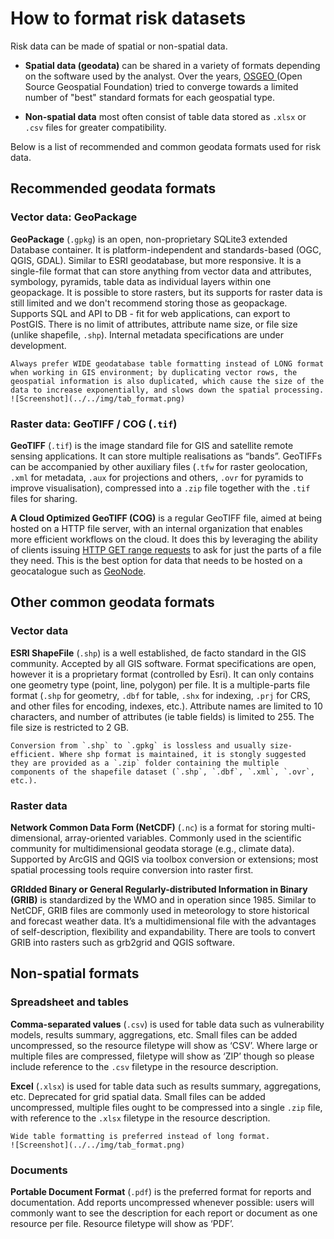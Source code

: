 # How to format risk datasets

Risk data can be made of spatial or non-spatial data.

- **Spatial data (geodata)** can be shared in a variety of formats depending on the software used by the analyst. Over the years, [OSGEO ](https://wiki.osgeo.org/wiki/Main_Page) (Open Source Geospatial Foundation) tried to converge towards a limited number of "best" standard formats for each geospatial type.

- **Non-spatial data** most often consist of table data stored as `.xlsx` or `.csv` files for greater compatibility.

Below is a list of recommended and common geodata formats used for risk data.

## Recommended geodata formats

### Vector data: GeoPackage

**GeoPackage** (`.gpkg`) is an open, non-proprietary SQLite3 extended Database container. It is platform-independent and standards-based (OGC, QGIS, GDAL). Similar to ESRI geodatabase, but more responsive. It is a single-file format that can store anything from vector data and attributes, symbology, pyramids, table data as individual layers within one geopackage. It is possible to store rasters, but its supports for raster data is still limited and we don't recommend storing those as geopackage. Supports SQL and API to DB - fit for web applications, can export to PostGIS. There is no limit of attributes, attribute name size, or file size (unlike shapefile, `.shp`). Internal metadata specifications are under development.

```{note}
Always prefer WIDE geodatabase table formatting instead of LONG format when working in GIS environment; by duplicating vector rows, the geospatial information is also duplicated, which cause the size of the data to increase exponentially, and slows down the spatial processing.
![Screenshot](../../img/tab_format.png)
```

### Raster data: GeoTIFF / COG (`.tif`)

**GeoTIFF** (`.tif`) is the image standard file for GIS and satellite remote sensing applications. It can store multiple realisations as “bands”. GeoTIFFs can be accompanied by other auxiliary files (`.tfw` for raster geolocation, `.xml` for metadata, `.aux` for projections and others, `.ovr` for pyramids to improve visualisation), compressed into a `.zip` file together with the `.tif` files for sharing.

**A Cloud Optimized GeoTIFF (COG)** is a regular GeoTIFF file, aimed at being hosted on a HTTP file server, with an internal organization that enables more efficient workflows on the cloud. It does this by leveraging the ability of clients issuing ​[HTTP GET range requests](https://tools.ietf.org/html/rfc7233) to ask for just the parts of a file they need. This is the best option for data that needs to be hosted on a geocatalogue such as [GeoNode](https://www.geonode-gfdrrlab.org).

## Other common geodata formats

### Vector data

**ESRI ShapeFile** (`.shp`) is a well established, de facto standard in the GIS community. Accepted by all GIS software. Format specifications are open, however it is a proprietary format (controlled by Esri). It can only contains one geometry type (point, line, polygon) per file. It is a multiple-parts file format (`.shp` for geometry, `.dbf` for table, `.shx` for indexing, `.prj` for CRS, and other files for encoding, indexes, etc.). Attribute names are limited to 10 characters, and number of attributes (ie table fields) is limited to 255. The file size is restricted to 2 GB.

```{note}
Conversion from `.shp` to `.gpkg` is lossless and usually size-efficient. Where shp format is maintained, it is stongly suggested they are provided as a `.zip` folder containing the multiple components of the shapefile dataset (`.shp`, `.dbf`, `.xml`, `.ovr`, etc.).
```

### Raster data

**Network Common Data Form (NetCDF)** (`.nc`) is a format for storing multi-dimensional, array-oriented variables. Commonly used in the scientific community for multidimensional geodata storage (e.g., climate data). Supported by ArcGIS and QGIS via toolbox conversion or extensions; most spatial processing tools require conversion into raster first.

**GRIdded Binary or General Regularly-distributed Information in Binary (GRIB)** is standardized by the WMO and in operation since 1985. Similar to NetCDF, GRIB files are commonly used in meteorology to store historical and forecast weather data. It’s a multidimensional file with the advantages of self-description, flexibility and expandability. There are tools to convert GRIB into rasters such as grb2grid and QGIS software.

## Non-spatial formats

### Spreadsheet and tables

**Comma-separated values** (`.csv`) is used for table data such as vulnerability models, results summary, aggregations, etc. Small files can be added uncompressed, so the resource filetype will show as ‘CSV’. Where large or multiple files are compressed, filetype will show as ‘ZIP’ though so please include reference to the `.csv` filetype in the resource description.

**Excel** (`.xlsx`) is used for table data such as results summary, aggregations, etc. Deprecated for grid spatial data. Small files can be added uncompressed, multiple files ought to be compressed into a single `.zip` file, with reference to the `.xlsx` filetype in the resource description.

```{note}
Wide table formatting is preferred instead of long format.
![Screenshot](../../img/tab_format.png)
```

### Documents

**Portable Document Format** (`.pdf`) is the preferred format for reports and documentation. Add reports uncompressed whenever possible: users will commonly want to see the description for each report or document as one resource per file. Resource filetype will show as ‘PDF’.
